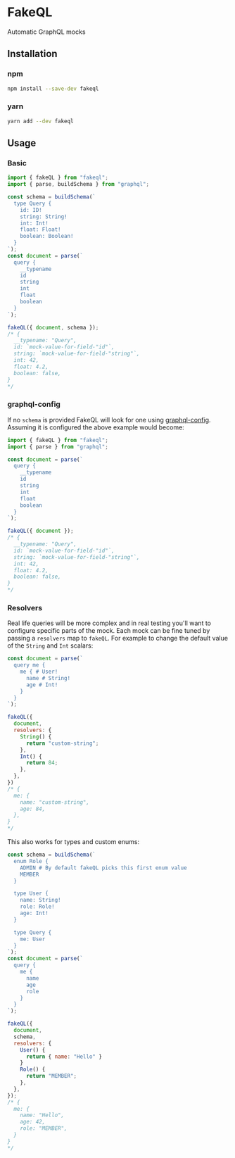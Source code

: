 # FakeQL

Automatic GraphQL mocks

## Installation

### npm

```sh
npm install --save-dev fakeql
```

### yarn

```sh
yarn add --dev fakeql
```

## Usage

### Basic

```javascript
import { fakeQL } from "fakeql";
import { parse, buildSchema } from "graphql";

const schema = buildSchema(`
  type Query {
    id: ID!
    string: String!
    int: Int!
    float: Float!
    boolean: Boolean!
  }
`);
const document = parse(`
  query {
    __typename
    id
    string
    int
    float
    boolean
  }
`);

fakeQL({ document, schema });
/* { 
  __typename: "Query",
  id: `mock-value-for-field-"id"`,
  string: `mock-value-for-field-"string"`,
  int: 42,
  float: 4.2,
  boolean: false,
}
*/
```

### graphql-config

If no `schema` is provided FakeQL will look for one using [graphql-config]. Assuming it is configured the above example would become:

```javascript
import { fakeQL } from "fakeql";
import { parse } from "graphql";

const document = parse(`
  query {
    __typename
    id
    string
    int
    float
    boolean
  }
`);

fakeQL({ document });
/* { 
  __typename: "Query",
  id: `mock-value-for-field-"id"`,
  string: `mock-value-for-field-"string"`,
  int: 42,
  float: 4.2,
  boolean: false,
}
*/
```

[graphql-config]: https://github.com/kamilkisiela/graphql-config/tree/legacy#usage

### Resolvers

Real life queries will be more complex and in real testing you'll want to configure specific parts of the mock. Each mock can be fine tuned by passing a `resolvers` map to `fakeQL`. For example to change the default value of the `String` and `Int` scalars:

```javascript
const document = parse(`
  query me {
    me { # User!
      name # String!
      age # Int!
    }
  }
`);

fakeQL({
  document,
  resolvers: {
    String() {
      return "custom-string";
    },
    Int() {
      return 84;
    },
  },
})
/* {
  me: {
    name: "custom-string",
    age: 84,
  },
}
*/
```

This also works for types and custom enums:

```javascript
const schema = buildSchema(`
  enum Role {
    ADMIN # By default fakeQL picks this first enum value
    MEMBER
  }

  type User {
    name: String!
    role: Role!
    age: Int!
  }

  type Query {
    me: User
  }
`);
const document = parse(`
  query {
    me {
      name
      age
      role
    }
  }
`);

fakeQL({
  document,
  schema,
  resolvers: {
    User() {
      return { name: "Hello" }
    }
    Role() {
      return "MEMBER";
    },
  },
});
/* {
  me: {
    name: "Hello",
    age: 42,
    role: "MEMBER",
  }
}
*/
```
